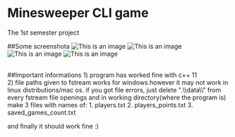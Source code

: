 # Minesweeper CLI game
The 1st semester project


##Some screenshota
![This is an image](/assets/1.jpg)
![This is an image](/assets/2.jpg)
![This is an image](/assets/3.jpg)
![This is an image](/assets/4.jpg)

<br>
##Important informations
1) program has worked fine with c++ 11
<br>
2) file paths given to fstream works for windows.however it may not work in linux distributions/mac os.
if you got file errors, just delete ".\\data\\" from every fstream file openings and 
in working directory(where the program is) make 3 files with names of:
1. players.txt
2. players_points.txt
3. saved_games_count.txt

and finally it should work fine :)